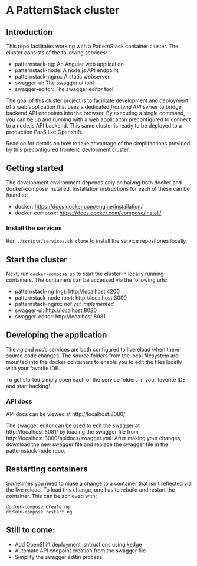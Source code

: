 # A PatternStack cluster

## Introduction

This repo facilitates working with a PatternStack container cluster.  The cluster consists of the following services:

- patternstack-ng: An Angular web application
- patternstack-node: A node.js API endpoint
- patternstack-nginx: A static webserver
- swagger-ui: The swagger ui tool
- swagger-editor: The swagger editor tool

The goal of this cluster project is to facilitate development and deployment of a web application that uses a dedicated _frontend API server_ to bridge backend API endpoints into the browser.  By executing a single command, you can be up and running with a web applicaiton preconfigured to connect to a node.js API backend.  This same cluster is ready to be deployed to a production PaaS like Openshift.

Read on for details on how to take advantage of the simplifactions provided by this preconfigured frontend devlopment cluster.

## Getting started

The development environment depends only on haivng both docker and docker-compose installed.  Installation instructions for each of these can be found at:

- docker: https://docs.docker.com/engine/installation/
- docker-compose: https://docs.docker.com/compose/install/

### Install the services

Run `./scripts/services.sh clone` to install the service repositories locally.

## Start the cluster

Next, run `docker-compose up` to start the cluster in locally running containers.  The containers can be accessed via the following urls:

- patternstack-ng (ng): http://localhost:4200
- patternstack-node (api): http://localhost:3000
- patternstack-nginx: _not yet implemented_
- swagger-ui: http://localhost:8080
- swagger-editor: http://localhost:8081

## Developing the application

The _ng_ and _node_ services are both configured to livereload when there source code changes.  The source folders from the local filesystem are mounted into the docker containers to enable you to edit the files locally with your favorite IDE.

To get started simply open each of the service folders in your favorite IDE and start hacking!

### API docs

API docs can be viewed at http://localhost:8080/

The swagger editor can be used to edit the swagger at http://localhost:8081/ by loading the swagger file from http://localhost:3000/apidocs/swagger.yml.  After making your changes, download the new swagger file and replace the swagger file in the patternstack-node repo.

## Restarting containers

Sometimes you need to make a change to a container that isn't reflected via the live reload.  To load this change, one has to rebuild and restart the container.  This can be achieved with:

```
docker-compose create ng
docker-compose restart ng
```

## Still to come:

- Add OpenShift deployment isntructions using [kedge](https://github.com/kedgeproject/kedge)
- Automate API endpoint creation from the swagger file
- Simplify the swagger editin process
